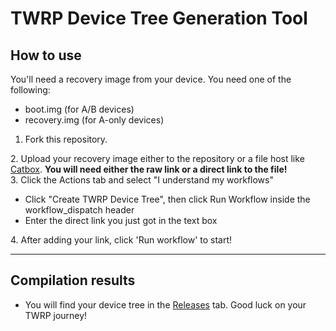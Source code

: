 # TWRP Device Tree Generation Tool
## How to use
You'll need a recovery image from your device. You need one of the following:
- boot.img (for A/B devices)
- recovery.img (for A-only devices)

1. Fork this repository.

​2. Upload your recovery image either to the repository or a file host like [Catbox](https://catbox.moe). **You will need either the raw link or a direct link to the file!**  
3. Click the Actions tab and select "I understand my workflows"  
- Click "Create TWRP Device Tree", then click Run Workflow inside the workflow_dispatch header  
- Enter the direct link you just got in the text box  

​​4. After adding your link, click 'Run workflow' to start!  

-----
## Compilation results
- You will find your device tree in the [Releases](../../releases) tab.
Good luck on your TWRP journey!
